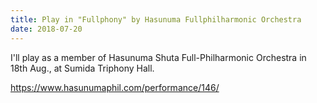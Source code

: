 ```yaml
---
title: Play in "Fullphony" by Hasunuma Fullphilharmonic Orchestra
date: 2018-07-20
---
```


I'll play as a member of Hasunuma Shuta Full-Philharmonic Orchestra in 18th Aug., at Sumida Triphony Hall.

https://www.hasunumaphil.com/performance/146/



